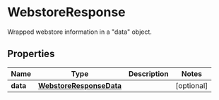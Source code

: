 

# WebstoreResponse

Wrapped webstore information in a \"data\" object.

## Properties

| Name | Type | Description | Notes |
|------------ | ------------- | ------------- | -------------|
|**data** | [**WebstoreResponseData**](WebstoreResponseData.md) |  |  [optional] |



